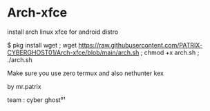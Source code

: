# Arch-xfce
install arch linux xfce for android distro

$ pkg install wget ; wget https://raw.githubusercontent.com/PATRIX-CYBERGHOST01/Arch-xfce/blob/main/arch.sh ; chmod +x arch.sh ; ./arch.sh

Make sure you use zero termux and also nethunter kex


by mr.patrix

team : cyber ghost⁰¹
